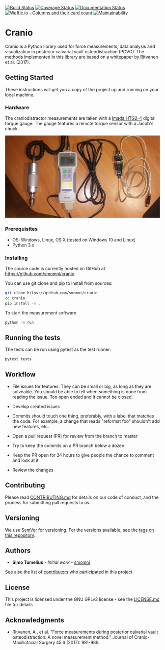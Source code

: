 [![Build Status](https://travis-ci.org/smomni/cranio.svg?branch=master)](https://travis-ci.org/smomni/cranio)
[![Coverage Status](https://codecov.io/gh/smomni/cranio/branch/master/graph/badge.svg)](https://codecov.io/gh/smomni/cranio)
[![Documentation Status](https://readthedocs.org/projects/cranio/badge/?version=latest)](https://cranio.readthedocs.io/en/latest/?badge=latest)
[![Waffle.io - Columns and their card count](https://badge.waffle.io/smomni/cranio.svg?columns=all)](https://waffle.io/smomni/cranio)
[![Maintainability](https://api.codeclimate.com/v1/badges/c14e1d3a9202d71024a3/maintainability)](https://codeclimate.com/github/smomni/cranio/maintainability)

# Cranio

Cranio is a Python library used for force measurements, data analysis and visualization in 
posterior calvarial vault osteodistraction (PCVO). 
The methods implemented in this library are based on a whitepaper by Ritvanen et al. (2017).


## Getting Started

These instructions will get you a copy of the project up and running on your local machine.

### Hardware

The craniodistractor measurements are taken with a [Imada HTG2-4](https://imada.com/products/htg2-digital-torque-gauge/) 
digital torque gauge. The gauge features a remote torque sensor with a Jacob's chuck.

![Imada HTG2-4 digital torque gauge with Jacob's chuck (left) and USB serial interface (right).](docs/imada.jpg)

### Prerequisites

* OS: Windows, Linux, OS X (tested on Windows 10 and Linux)
* Python 3.x

### Installing

The source code is currently hosted on GitHub at https://github.com/smomni/cranio.

You can use git clone and pip to install from sources:

```bash
git clone https://github.com/smomni/cranio
cd cranio
pip install -e .
```

To start the measurement software:

```bash
python -m run
```

## Running the tests

The tests can be run using pytest as the test runner:

```bash
pytest tests
```

## Workflow

* File issues for features. They can be small or big, as long as they are solveable. You should be able to tell when something is done from reading the issue. Too open ended and it cannot be closed.

* Develop created issues

* Commits should touch one thing, preferably, with a label that matches the code. For example, a change that reads "reformat foo" shouldn't add new features, etc.

* Open a pull request (PR) for review from the branch to master

* Try to keep the commits on a PR branch below a dozen

* Keep the PR open for 24 hours to give people the chance to comment and look at it

* Review the changes

## Contributing

Please read [CONTRIBUTING.md](CONTRIBUTING.md) for details on our code of conduct, and the process for submitting pull requests to us.

## Versioning

We use [SemVer](http://semver.org/) for versioning. For the versions available, see the [tags on this repository](https://github.com/smomni/cranio/tags). 

## Authors

* **Simo Tumelius** - *Initial work* - [smomni](https://github.com/smomni)

See also the list of [contributors](https://github.com/smomni/cranio/contributors) who participated in this project.

## License

This project is licensed under the GNU GPLv3 license - see the [LICENSE.md](LICENSE.md) file for details

## Acknowledgments

* Ritvanen, A., et al. "Force measurements during posterior calvarial vault osteodistraction: A novel measurement method." Journal of Cranio-Maxillofacial Surgery 45.6 (2017): 981-989.

